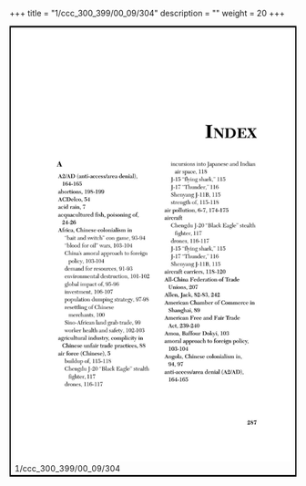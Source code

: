 +++
title = "1/ccc_300_399/00_09/304"
description = ""
weight = 20
+++

<table style="border:2px solid black;max-width:800px;max-height:800px;" 
><tr><td><img class="center-fit-jpg"
src="/jpg_/out_jpg_dbc_304.jpg"  >1/ccc_300_399/00_09/304</img></td></tr></table>